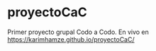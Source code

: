 # proyectoCaC
Primer proyecto grupal Codo a Codo. En vivo en https://karimhamze.github.io/proyectoCaC/

